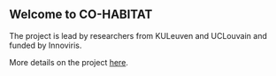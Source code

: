 ## Welcome to CO-HABITAT

The project is lead by researchers from KULeuven and UCLouvain and funded by Innoviris.

More details on the project [here](./about/).
